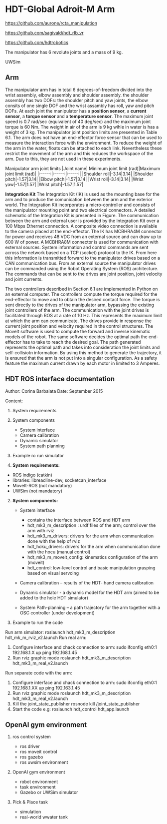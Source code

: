 # HDT-Global Adroit-M Arm

https://github.com/aurone/rcta_manipulation

https://github.com/sagivald/hdt_rlb_vr

https://github.com/hdtrobotics

The manipulator has 6 revolute joints and a mass of 9 kg.

UWSim

## Arm

The manipulator arm has in total 6 degrees-of-freedom divided into the wrist assembly, elbow assembly and shoulder assembly. the shoulder assembly has two DOFs: the shoulder pitch and yaw joints, the elbow consits of one single DOF and the wrist assambly has roll, yaw and pitch DOFs. At each joint the manipulator has a **position sensor**, a **current sensor**, a **torque sensor** and a **temperature sensor**. The maximum joint speed is 0.7 rad/sec (equivalent of 40 deg/sec) and the maximum joint torque is 60 Nm. The weight in air of the arm is 9 kg wihle in water is has a weight of 3 kg. The manipulator joint position limits are presented in Table 6.1. The arm does not have an end-effector force sensor that can be used to measure the interaction force with the environment. To reduce the weight of the arm in the water, floats can be attached to each link. Nevertheless these restrict the movement of the arm and this reduces the workspace of the arm. Due to this, they are not used in these experiments.

Manipulator arm joint limits
|Joint name| Minimum joint limit (rad)|Maximum joint limit (rad)|
|:-----:|:-----:|:-----:|
|Shoulder roll|-3.14|3.14|
|Shoulder pitch|-1.57|3.14|
|Elbow pitch|-1.57|3.14|
|Wrist roll|-3.14|3.14|
|Wrist yaw|-1.57|1.57|
|Wrist pitch|-1.57|1.57|


**Integration Kit**
The Integration Kit (IK) is used as the mounting base for the arm and to produce the comunication between the arm and the exterior world. The Integration Kit incorporates a micro-controller and consists of the manipulator mounting point and two electrical connectors. A detailed schematic of the Integration Kit is presented in Figure. The communication between the arm and external user is provided by the Integration Kit over a 100 Mbps Ethernet connection. A composite video connection is available to the camera placed at the end-effector. The IK has MCBHRA4M connector for power and receives 48 VDC from an external source and can draw up to 600 W of power. A MCBHRA8M connector is used for communication with external sources. System information and control commands are sent across the network based on a TCP (socket) protocol to the IK. From here this information is transmitted forward to the manipulator drives based on a CAN communication bus. From an external source the manipulator drives can be commanded using the Robot Operating System (ROS) architecture. The commands that can be sent to the drives are joint position, joint velocity and joint currents.

The two controllers described in Section 6.1 are implemented in Python on an external computer. The controllers compute the torque required for the end-effector to move and to obtain the desired contact force. The torque is sent directly to the drives of the manipulator arm, bypassing the existing joint controllers of the arm. The communication with the joint drives is facilitated through ROS at a rate of 10 Hz. This represents the maximum limit at which the arm can communicate. The drives provide in response the current joint position and velocity required in the control structures. The MoveIt software is used to compute the forward and inverse kinematic models of the robot. The same software decides the optimal path the end-effector has to take to reach the desired goal. The path generated represents the optimal path and takes into consideration the joint limits and self-collisiotn information. By using this method to generate the trajectory, it is ensured that the arm is not put into a singular configuration. As a safety feature the maximum current drawn by each motor in limited to 3 Amperes.

## HDT ROS interface documentation

Author: Corina Barbalata
Date: September 2015

Content:
1. System requirements 
2. System components
   - System interface
   - Camera calibration
   - Dynamic simulator
   - System path planning
3. Example ro run simulator


1. **System requirements:**
- ROS indigo (catkin)
- libraries: libreadline-dev, socketcan_interface
- MoveIt-ROS (not mandatory)
- UWSim (not mandatory)

2. **System components:**
   - System interface
     - contains the interface between ROS and HDT arm
     - hdt_mk3_m_description : urdf files of the arm; control over the arm with rviz
     - hdt_mk3_m_drivers: drivers for the arm when communication done with the help of rviz
     - hdt_hoku_drivers: drivers for the arm when communication done with the hocu (manual control) 
     - hdt_mk3_m_moveit_config: kinematics configuration of the arm (moveit)
     - hdt_control:  low-level control and basic manipulation grasping based on visual servoing


   - Camera calibration – results of the HDT- hand camera calibration

   - Dynamic simulator  - a dynamic model for the HDT arm (aimed to be added to the hole HDT simulator)

   - System Path-planning – a path trajectory for the arm together with a OSC controller (under development)

3. Example to run the code

Run arm simulator:
  roslaunch hdt_mk3_m_description hdt_mk_m_rviz_v2.launch
Run real arm:
1) Configure interface and chack connection to arm:
   sudo ifconfig eth0:1 192.168.1.X up
   ping 192.168.1.45
2) Run rviz graphic mode
   roslaunch hdt_mk3_m_description hdt_mk3_m_real_v2.launch

Run separate code with the arm:
1) Configure interface and chack connection to arm:
   sudo ifconfig eth0:1 192.168.1.XX up
   ping 192.163.1.45
2) Run rviz graphic mode
   roslaunch hdt_mk3_m_description hdt_mk3_m_real_v2.launch
3) Kill the joint_state_publisher
   rosnode kill /joint_state_publisher
4) Start the code
   e.g: roslaunch hdt_control hdt_app.launch


## OpenAI gym environment

1. ros control system
   - ros driver
   - ros moveit control
   - ros gazebo
   - ros uwsim environment
  
2. OpenAI gym environment
   - robot environment
   - task environment
   - Gazebo or UWSim simulator

3. Pick & Place task
   - simulation
   - real-world wwater tank